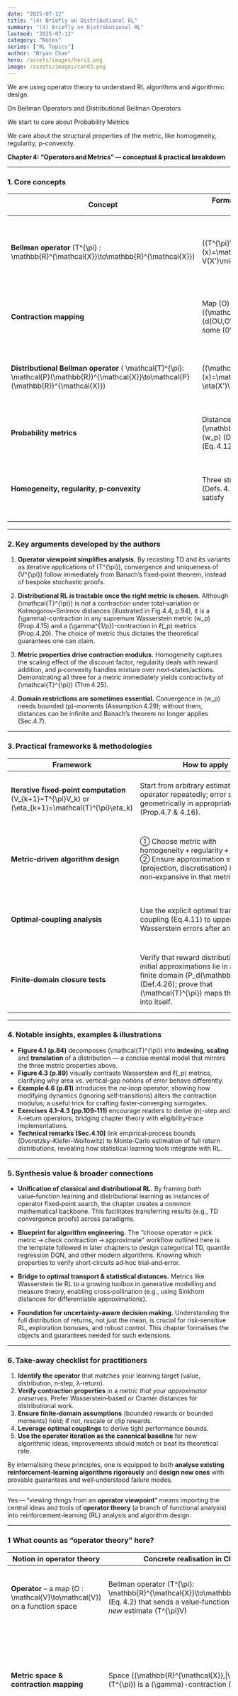 ```yaml
---
date: "2025-07-12"
title: "(4) Briefly on Distributional RL"
summary: "(4) Briefly on Distributional RL"
lastmod: "2025-07-12"
category: "Notes"
series: ["RL Topics"]
author: "Bryan Chan"
hero: /assets/images/hero3.png
image: /assets/images/card3.png
---
```


We are using operator theory to understand RL algorithms and algorithmic design.

On Bellman Operators and Distributional Bellman Operators

We start to care about Probability Metrics

We care about the structural properties of the metric, like homogeneity, regularity, p-convexity.



**Chapter 4: “Operators and Metrics” — conceptual & practical breakdown**

---

### 1. Core concepts

| Concept                                                                                                                                     | Formal definition (as stated or implied)                                                                       | Why it matters                                                                                                                                       |
| ------------------------------------------------------------------------------------------------------------------------------------------- | -------------------------------------------------------------------------------------------------------------- | ---------------------------------------------------------------------------------------------------------------------------------------------------- |
| **Bellman operator** \(T^{\pi} : \mathbb{R}^{\mathcal{X}}\to\mathbb{R}^{\mathcal{X}}\)                                                    | \((T^{\pi}V)(x)=\mathbb{E}_{\pi}\bigl[R+\gamma V(X')\mid X=x\bigr]\) ﻿(Eq. 4.2)                           | Encodes one step of bootstrapping; its fixed‑point \(V^{\pi}\) equals the value function, giving an operator‑theoretic lens on prediction algorithms.  |
| **Contraction mapping**                                                                                                                     | Map \(O\) on a metric space \((\mathcal{M},d)\) with \(d(OU,OV)\le\gamma d(U,V)\) for some \(0\le\gamma<1\) (Def. 4.3) | Guarantees existence/uniqueness of a fixed point and geometric convergence of iterative schemes.                                                     |
| **Distributional Bellman operator** \( \mathcal{T}^{\pi}: \mathcal{P}(\mathbb{R})^{\mathcal{X}}\to\mathcal{P}(\mathbb{R})^{\mathcal{X}}\) | \((\mathcal{T}^{\pi}\eta)(x)=\mathbb{E}_{\pi}\left[(R,\gamma) \eta(X')\mid X=x\right]\) ﻿(Eq. 4.8)        | Generalises the Bellman equation from expectations to full return distributions, underpinning distributional RL.                                     |
| **Probability metrics**                                                                                                                     | Distances on \(\mathcal{P}(\mathbb{R})\) such as Wasserstein \(w_p\) (Def. 4.13) or Cramér/ℓ\(_2\) (Eq. 4.12)        | Provide quantitative control for convergence and for designing losses used in practice.                                                              |
| **Homogeneity, regularity, p‑convexity**                                                                                                    | Three structural properties (Defs. 4.22‑4.24) that a metric may satisfy                                        | Together they are sufficient for \(\mathcal{T}^{\pi}\) to be a contraction with modulus determined by the discount factor (Thm 4.25).                  |

---

### 2. Key arguments developed by the authors

1. **Operator viewpoint simplifies analysis.**
   By recasting TD and its variants as iterative applications of \(T^{\pi}\), convergence and uniqueness of \(V^{\pi}\) follow immediately from Banach’s fixed‑point theorem, instead of bespoke stochastic proofs.&#x20;

2. **Distributional RL is tractable once the right metric is chosen.**
   Although \(\mathcal{T}^{\pi}\) is *not* a contraction under total‑variation or Kolmogorov–Smirnov distances (illustrated in Fig.4.4, p.94), it *is* a \(\gamma\)-contraction in any supremum Wasserstein metric \(w_p\) (Prop.4.15) and a \(\gamma^{1/p}\)-contraction in ℓ\(_p\) metrics (Prop.4.20). The choice of metric thus dictates the theoretical guarantees one can claim.&#x20;

3. **Metric properties drive contraction modulus.**
   Homogeneity captures the scaling effect of the discount factor, regularity deals with reward addition, and p‑convexity handles mixture over next‑states/actions. Demonstrating all three for a metric immediately yields contractivity of \(\mathcal{T}^{\pi}\) (Thm 4.25).&#x20;

4. **Domain restrictions are sometimes essential.**
   Convergence in \(w_p\) needs bounded \(p\)-moments (Assumption 4.29); without them, distances can be infinite and Banach’s theorem no longer applies (Sec.4.7).&#x20;

---

### 3. Practical frameworks & methodologies

| Framework                                                                                          | How to apply                                                                                                                                                                          | Typical use‑case                                                                                              |
| -------------------------------------------------------------------------------------------------- | ------------------------------------------------------------------------------------------------------------------------------------------------------------------------------------- | ------------------------------------------------------------------------------------------------------------- |
| **Iterative fixed‑point computation** \(V_{k+1}=T^{\pi}V_k\) or \(\eta_{k+1}=\mathcal{T}^{\pi}\eta_k\) | Start from arbitrary estimate; apply operator repeatedly; error shrinks geometrically in appropriate metric (Prop.4.7 & 4.16).                                                        | Dynamic programming, fitted value iteration, categorical TD learning.                                         |
| **Metric‑driven algorithm design**                                                                 | ① Choose metric with homogeneity + regularity + p‑convexity. ② Ensure approximation step (projection, discretisation) is non‑expansive in that metric.                                | Designing discrete distributional updates (e.g., quantile, categorical) that inherit contraction guarantees.  |
| **Optimal‑coupling analysis**                                                                      | Use the explicit optimal transport coupling (Eq.4.11) to upper‑bound Wasserstein errors after an update.                                                                              | Deriving *a priori* bounds for distributional algorithms or analysing sample complexity.                      |
| **Finite‑domain closure tests**                                                                    | Verify that reward distributions and initial approximations lie in a metric’s finite domain \(P_d(\mathbb{R})\) (Def.4.26); prove that \(\mathcal{T}^{\pi}\) maps the domain into itself. | Ensuring assumptions hold in continuous‑reward problems before trusting theoretical rates.                    |

---

### 4. Notable insights, examples & illustrations

* **Figure 4.1 (p.84)** decomposes \(\mathcal{T}^{\pi}\) into **indexing**, **scaling** and **translation** of a distribution — a concise mental model that mirrors the three metric properties above.&#x20;
* **Figure 4.3 (p.89)** visually contrasts Wasserstein and ℓ\(_p\) metrics, clarifying why area vs. vertical‑gap notions of error behave differently.&#x20;
* **Example 4.6 (p.81)** introduces the *no‑loop* operator, showing how modifying dynamics (ignoring self‑transitions) alters the contraction modulus; a useful trick for crafting faster‑converging surrogates.&#x20;
* **Exercises 4.1–4.3 (pp.109‑111)** encourage readers to derive \(n\)-step and λ‑return operators, bridging chapter theory with eligibility‑trace implementations.&#x20;
* **Technical remarks (Sec.4.10)** link empirical‑process bounds (Dvoretzky–Kiefer–Wolfowitz) to Monte‑Carlo estimation of full return distributions, revealing how statistical learning tools integrate with RL.&#x20;

---

### 5. Synthesis value & broader connections

* **Unification of classical and distributional RL.**
  By framing *both* value‑function learning and distributional learning as instances of operator fixed‑point search, the chapter creates a common mathematical backbone. This facilitates transferring results (e.g., TD convergence proofs) across paradigms.&#x20;

* **Blueprint for algorithm engineering.**
  The “choose operator → pick metric → check contraction → approximate” workflow outlined here is the template followed in later chapters to design categorical TD, quantile regression DQN, and other modern algorithms. Knowing which properties to verify short‑circuits ad‑hoc trial‑and‑error.&#x20;

* **Bridge to optimal transport & statistical distances.**
  Metrics like Wasserstein tie RL to a growing toolbox in generative modelling and measure theory, enabling cross‑pollination (e.g., using Sinkhorn distances for differentiable approximations).&#x20;

* **Foundation for uncertainty‑aware decision making.**
  Understanding the full distribution of returns, not just the mean, is crucial for risk‑sensitive RL, exploration bonuses, and robust control. This chapter formalises the objects and guarantees needed for such extensions.&#x20;

---

### 6. Take‑away checklist for practitioners

1. **Identify the operator** that matches your learning target (value, distribution, n‑step, λ‑return).
2. **Verify contraction properties** in a *metric that your approximator preserves*. Prefer Wasserstein‑based or Cramér distances for distributional work.
3. **Ensure finite‑domain assumptions** (bounded rewards or bounded moments) hold; if not, rescale or clip rewards.
4. **Leverage optimal couplings** to derive tight performance bounds.
5. **Use the operator iteration as the canonical baseline** for new algorithmic ideas; improvements should match or beat its theoretical rate.

By internalising these principles, one is equipped to both **analyse existing reinforcement‑learning algorithms rigorously** and **design new ones** with provable guarantees and well‑understood failure modes.&#x20;


---


Yes — “viewing things from an **operator viewpoint**” means importing the central ideas and tools of **operator theory** (a branch of functional analysis) into reinforcement‑learning (RL) analysis and algorithm design.

---

### 1  What counts as “operator theory” here?

| Notion in operator theory                                                    | Concrete realisation in Chapter 4                                                                                                                                       | Why it is useful                                                                                                                                                           |
| ---------------------------------------------------------------------------- | ----------------------------------------------------------------------------------------------------------------------------------------------------------------------- | -------------------------------------------------------------------------------------------------------------------------------------------------------------------------- |
| **Operator** – a map \(O : \mathcal{V}\to\mathcal{V}\) on a function space | Bellman operator \(T^{\pi}: \mathbb{R}^{\mathcal{X}}\to\mathbb{R}^{\mathcal{X}}\) (Eq. 4.2) that sends a value‑function *estimate* \(V\) to a *new* estimate \(T^{\pi}V\) | Treats one TD‑update as a single algebraic object, so we can ask “does this map have a unique fixed point?”                                                                |
| **Metric space & contraction mapping**                                       | Space \((\mathbb{R}^{\mathcal{X}},\|\cdot\|_{\infty})\); \(T^{\pi}\) is a \(\gamma\)-contraction (Prop. 4.4)                                                                  | Invoke **Banach’s fixed‑point theorem** to guarantee uniqueness of \(V^{\pi}\) and geometric convergence \(V_{k+1}=T^{\pi}V_k\) at rate \(\gamma\) without stochastic calculus.  |
| **Generalised operators on distributions**                                   | Distributional Bellman operator \(\mathcal{T}^{\pi}: \mathcal{P}(\mathbb{R})^{\mathcal{X}}\to\mathcal{P}(\mathbb{R})^{\mathcal{X}}\) (Eq. 4.8)                        | Extends the same operator‑theoretic lens to *return distributions*; choice of Wasserstein or Cramér metric determines the contraction modulus (Props 4.15 & 4.20).         |
| **Structural properties of a metric** (homogeneity, regularity, p‑convexity) | Definitions 4.22‑4.24; Theorem 4.25 shows they are *sufficient* for \(\mathcal{T}^{\pi}\) to be a contraction                                                             | Lets you test *any* new probability metric for suitability just by checking three algebraic conditions.                                                                    |

So the “operator viewpoint” is precisely to:

1. **Cast the algorithmic update as an operator** on an appropriately chosen function (or distribution) space.
2. **Equip that space with a metric** that makes the operator a contraction.
3. **Apply operator‑theory results** (chiefly Banach’s theorem) to deduce existence, uniqueness and convergence rates of fixed points.
4. **Use those fixed‑point iterates as blueprints** for practical algorithms (dynamic programming, fitted value iteration, categorical TD, etc.).

---

### 2  Why this matters beyond slogans

* **Unifies disparate algorithms.** Classical TD, \(n\)-step returns, λ‑returns, distributional RL and even risk‑sensitive extensions are all obtained by picking a different operator and/or metric, but the analytical machinery stays the same.&#x20;
* **Separates concerns.** Probabilistic details (how rewards are generated) are encapsulated inside the operator; the convergence proof only sees the contraction modulus.
* **Guides metric choice.** Figure 4.4 shows total‑variation or KS metrics *fail* to contract; operator theory tells you up‑front that they are ill‑suited for distributional updates.&#x20;
* **Bridges to other fields.** The Wasserstein machinery links RL to optimal‑transport results and computational tools.
* **Gives design criteria.** For a new algorithm, you try to (i) define its operator, (ii) prove it inherits contraction (possibly after an approximation step) — if that fails, the algorithm may be unstable.

---

### 3  So is the chapter “doing functional analysis”?

It uses a **lightweight** subset:

* finite‑dimensional (or countably‑indexed) spaces,
* \(\|\cdot\|_{\infty}\), Wasserstein, or ℓ\(_p\) metrics rather than abstract norms,
* Banach’s fixed‑point theorem rather than the full spectral theory of operators.

That is still squarely *operator theory* — just the parts most relevant to RL.

---

### 4  Take‑away definition

> **Operator viewpoint (in RL).** Formalise the learning update as an operator on a metric space; analyse its fixed‑point properties with contraction‑mapping theorems; derive algorithmic and convergence results from those operator‑theoretic facts.

Under that definition, everything in Chapter 4 — and much of modern RL analysis — **is** an application of operator theory.


---



Below is a concise “primer” on **operator theory** that builds directly on the linear–algebra background you already have while setting up every concept that appears later in Chapter 4.

---

## 1 From matrices to (possibly infinite‑dimensional) operators

| Linear‑algebra notion                                                                        | Operator‑theory generalisation                                                                                                                                     |
| -------------------------------------------------------------------------------------------- | ------------------------------------------------------------------------------------------------------------------------------------------------------------------ |
| Finite‑dimensional vector space \(\mathbb{F}^n\) (usually \( \mathbb{F}=\mathbb{R},\mathbb{C}\)) | **Normed space** \((X,\|\cdot\|)\); if every Cauchy sequence converges, it is a **Banach space**.                                                                |
| Matrix \(A\in\mathbb{F}^{m\times n}\) acting via \(x\mapsto Ax\)                                 | **Bounded linear operator** \(T:X \to Y\) (i.e. continuous and linear); its “size” is the operator norm\(\|T\|:=\sup_{\|x\|=1}\|Tx\|\).                            |
| Eigenpair \(Ax=\lambda x\)                                                                     | **Spectrum** \(\sigma(T)=\{\lambda\in\mathbb{C}:T-\lambda I \text{ not invertible}\}\).                                                                            |
| Singular values, orthogonality (in \(\mathbb{R}^n\) with dot product)                          | **Hilbert space** \(\mathcal{H}\) with inner product \(\langle\cdot,\cdot\rangle\); lets us define *adjoint* \(T^\*\) and notions such as self‑adjoint, unitary, normal. |

The leap from matrices to operators is therefore the leap from **finite** to **possibly infinite** dimensions *and* from purely algebraic reasoning to **topological/analytic** reasoning (continuity, convergence, completeness).

---

## 2 Minimal analytic toolkit

1. **Metric & completeness.** A norm \(\|\cdot\|\) induces a metric \(d(x,y)=\|x-y\|\). Completeness under this metric defines Banach spaces. (See Defs. 4.2–4.3 for metric and contraction in the chapter)&#x20;
2. **Bounded linear operators.**

   * Definition: \(T:X \to Y\) linear is *bounded* iff \(\|T\|<\infty\). Equivalently, bounded ⇔ continuous.
   * Space of such operators \( \mathcal{B}(X,Y)\) is itself a Banach space under \(\|\cdot\|\).
3. **Fundamental theorems on Banach/Hilbert spaces (all absent in finite dimensions):**

   * **Uniform Boundedness Principle (Banach–Steinhaus).** Pointwise‑bounded families of operators are norm‑bounded.
   * **Open Mapping Theorem.** Surjective bounded operator is open.
   * **Closed Graph Theorem.** Operator with closed graph is bounded.
   * **Hahn–Banach Extension.** Continuous linear functionals extend while preserving norm.
4. **Adjoint & orthogonality (Hilbert only).** \(T^\* \) satisfies \(\langle Tx,y\rangle=\langle x,T^\*y\rangle\). Leads to spectral theorem.

---

## 3 Key operator classes

| Class \(T\) (bounded unless noted)        | Defining property                                                                         | Notable facts                                                                                                                                                                   |
| --------------------------------------- | ----------------------------------------------------------------------------------------- | ------------------------------------------------------------------------------------------------------------------------------------------------------------------------------- |
| **Contraction**                         | \(\|T\|\le\gamma<1\)                                                                        | Banach fixed‑point theorem ⇒ unique fixed point and geometric convergence of \(x_{k+1}=Tx_k\). Bellman operator \(T^{\pi}\) in RL is the textbook example with \(\gamma=\discount\) . |
| **Compact**                             | Image of unit ball has compact closure                                                    | Generalises finite‑rank matrices; spectrum is countable with possible accumulation at 0.                                                                                        |
| **Self‑adjoint / Hermitian** (\(T^\*=T\)) | Diagonalisable with real spectrum; functional calculus applies.                           |                                                                                                                                                                                 |
| **Normal**                              | \(TT^\*=T^\*T\)                                                                             | Unitary diagonalisation in Hilbert spaces.                                                                                                                                      |
| **Positive / Projection / Unitary**     | Positivity \( \langle Tx,x\rangle\ge 0\); projection \(T^2=T=T^\*\); unitary \(T^\*T=TT^\*=I\). |                                                                                                                                                                                 |

Un**bounded** operators (e.g., differentiation on \(L^2\)) require domain subtleties but share the same principles: closability, self‑adjointness, spectral theorem via functional calculus (Stone, Hille–Yosida).

---

## 4 Spectral theory in a nutshell

For \(T\in\mathcal{B}(X)\):

* **Resolvent** \(R(\lambda,T)=(T-\lambda I)^{-1}\) exists exactly off the spectrum.
* **Spectral radius** \(r(T)=\lim_{n\to\infty}\|T^n\|^{1/n}\).
* **Spectral theorem** (finite case = diagonalisation).

  * **Bounded self‑adjoint** on Hilbert: \(T=\int_{\sigma(T)}\lambda d E_\lambda\) (projection‑valued measure).
  * Provides functional calculus: \(f(T)=\int f(\lambda)dE_\lambda\).
* **Compact self‑adjoint**: complete orthonormal eigenbasis, eigenvalues→0.

These results underpin, e.g., convergence analyses of iterative schemes, stability of differential equations, and the contraction proofs you met in Chapter 4.

---

## 5 Illustrative link to reinforcement learning

* **Bellman evaluation operator** \(T^{\pi}:(V(x))_{x\in\mathcal{X}}\mapsto \mathbb{E}_{\pi}[R+\gamma V(X')\mid X=x]\) lives in Banach space \((\mathbb{R}^{\mathcal{X}},\|\cdot\|_\infty)\) and is a \(\gamma\)-contraction. Banach fixed‑point theorem gives uniqueness of \(V^\pi\) and rate \(\gamma^k\) for value iteration (Prop. 4.4) .
* **Distributional Bellman operator** acts on a (much larger) Banach space of probability‑valued functions; whether it is a contraction depends on the chosen probability metric (Wasserstein \(w_p\), Cramér \(\ell_2\), etc.)—all consequences of operator theory plus geometry of the metric (Thm 4.25).&#x20;

---

## 6 Foundational reading path

1. **Bridge from linear algebra** – any familiar proof in Hoffman‑Kunze (e.g. Jordan form) re‑appears as a finite‑dimensional special case of a spectral‑theorem statement.
2. **Functional Analysis introductions**

   * Kreyszig, *Introductory Functional Analysis with Applications* – linear‑operator focused, gentle.
   * Rudin, *Functional Analysis* – terse but comprehensive proofs.
3. **Operator theory proper**

   * Conway, *A Course in Functional Analysis* – standard graduate text.
   * Murphy, *C\(^*\)‑Algebras and Operator Theory* – if you want the algebraic‑analytic blend (useful for quantum information).
4. **Applications primer**

   * Lax, *Functional Analysis*—short operator‑theory proofs of PDE and fixed‑point results.
   * Chapters 4–6 of *“Reinforcement Learning: A Distributional Perspective”* (the PDF you’re reading) to see all of this in action.

---

## 7 Minimal checklist before diving back into Chapter 4

| You should be comfortable with …         | Because Chapter 4 relies on …                                                           |
| ---------------------------------------- | --------------------------------------------------------------------------------------- |
| Normed/Banach/Hilbert spaces             | Defining contraction and Wasserstein/Cramér metrics rigorously.                         |
| Bounded vs. unbounded operators          | Bellman \(T^\pi\) is bounded; distributional operator is bounded on restricted domains.   |
| Fixed‑point & Banach contraction theorem | Guarantees uniqueness/convergence of value and return distributions.                    |
| Concept of spectrum                      | Understanding why \(\|T\|<1\) ensures convergence and why \((I-\gamma P^\pi)^{-1}\) exists. |

Once these notions feel as natural as matrix rank or determinant, the operator‑theoretic perspective in reinforcement learning will slot neatly into place.
